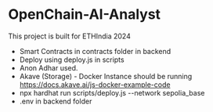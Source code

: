 # OpenChain-AI-Analyst
This project is built for ETHIndia 2024


- Smart Contracts in contracts folder in backend
- Deploy using deploy.js in scripts
- Anon Adhar used.
- Akave (Storage) - Docker Instance should be running https://docs.akave.ai/js-docker-example-code
- npx hardhat run scripts/deploy.js --network sepolia_base
- .env in backend folder